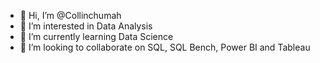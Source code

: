 - 👋 Hi, I’m @Collinchumah
- 👀 I’m interested in Data Analysis
- 🌱 I’m currently learning Data Science
- 💞️ I’m looking to collaborate on SQL, SQL Bench, Power BI and Tableau


<!---
Collinchumah/Collinchumah is a ✨ special ✨ repository because its `README.md` (this file) appears on your GitHub profile.
You can click the Preview link to take a look at your changes.
--->
